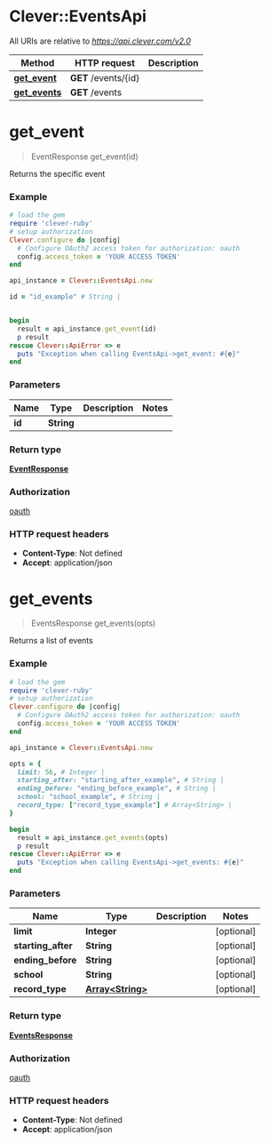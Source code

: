 # Clever::EventsApi

All URIs are relative to *https://api.clever.com/v2.0*

Method | HTTP request | Description
------------- | ------------- | -------------
[**get_event**](EventsApi.md#get_event) | **GET** /events/{id} | 
[**get_events**](EventsApi.md#get_events) | **GET** /events | 


# **get_event**
> EventResponse get_event(id)



Returns the specific event

### Example
```ruby
# load the gem
require 'clever-ruby'
# setup authorization
Clever.configure do |config|
  # Configure OAuth2 access token for authorization: oauth
  config.access_token = 'YOUR ACCESS TOKEN'
end

api_instance = Clever::EventsApi.new

id = "id_example" # String | 


begin
  result = api_instance.get_event(id)
  p result
rescue Clever::ApiError => e
  puts "Exception when calling EventsApi->get_event: #{e}"
end
```

### Parameters

Name | Type | Description  | Notes
------------- | ------------- | ------------- | -------------
 **id** | **String**|  | 

### Return type

[**EventResponse**](EventResponse.md)

### Authorization

[oauth](../README.md#oauth)

### HTTP request headers

 - **Content-Type**: Not defined
 - **Accept**: application/json



# **get_events**
> EventsResponse get_events(opts)



Returns a list of events

### Example
```ruby
# load the gem
require 'clever-ruby'
# setup authorization
Clever.configure do |config|
  # Configure OAuth2 access token for authorization: oauth
  config.access_token = 'YOUR ACCESS TOKEN'
end

api_instance = Clever::EventsApi.new

opts = { 
  limit: 56, # Integer | 
  starting_after: "starting_after_example", # String | 
  ending_before: "ending_before_example", # String | 
  school: "school_example", # String | 
  record_type: ["record_type_example"] # Array<String> | 
}

begin
  result = api_instance.get_events(opts)
  p result
rescue Clever::ApiError => e
  puts "Exception when calling EventsApi->get_events: #{e}"
end
```

### Parameters

Name | Type | Description  | Notes
------------- | ------------- | ------------- | -------------
 **limit** | **Integer**|  | [optional] 
 **starting_after** | **String**|  | [optional] 
 **ending_before** | **String**|  | [optional] 
 **school** | **String**|  | [optional] 
 **record_type** | [**Array&lt;String&gt;**](String.md)|  | [optional] 

### Return type

[**EventsResponse**](EventsResponse.md)

### Authorization

[oauth](../README.md#oauth)

### HTTP request headers

 - **Content-Type**: Not defined
 - **Accept**: application/json



